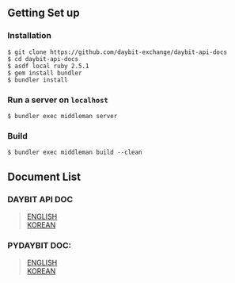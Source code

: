 ## Getting Set up

### Installation
```shell
$ git clone https://github.com/daybit-exchange/daybit-api-docs
$ cd daybit-api-docs
$ asdf local ruby 2.5.1
$ gem install bundler
$ bundler install
```

### Run a server on `localhost`
```shell
$ bundler exec middleman server
```

### Build
```shell
$ bundler exec middleman build --clean
```

## Document List

### DAYBIT API DOC 
> [ENGLISH](source/localizable/index.html.md)   
> [KOREAN](source/localizable/index.kr.html.md)

### PYDAYBIT DOC:
> [ENGLISH](source/includes/_pydaybit.md)   
> [KOREAN](source/includes/_pydaybit.kr.md)
